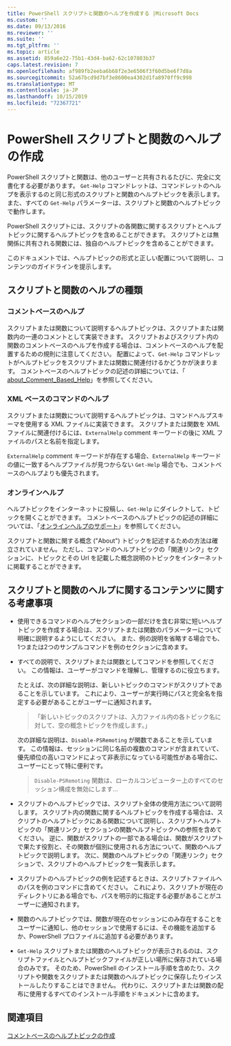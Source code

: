 ```yaml
---
title: PowerShell スクリプトと関数のヘルプを作成する |Microsoft Docs
ms.custom: ''
ms.date: 09/13/2016
ms.reviewer: ''
ms.suite: ''
ms.tgt_pltfrm: ''
ms.topic: article
ms.assetid: 859a6e22-75b1-43d4-ba62-62c107803b37
caps.latest.revision: 7
ms.openlocfilehash: af989fb2eeba6b68f2e3e6506f3f60d5be6f7d8a
ms.sourcegitcommit: 52a67bcd9d7bf3e8600ea4302d1fa8970ff9c998
ms.translationtype: MT
ms.contentlocale: ja-JP
ms.lasthandoff: 10/15/2019
ms.locfileid: "72367721"
---
```

# <a name="writing-help-for-powershell-scripts-and-functions"></a>PowerShell スクリプトと関数のヘルプの作成

PowerShell スクリプトと関数は、他のユーザーと共有されるたびに、完全に文書化する必要があります。
`Get-Help` コマンドレットは、コマンドレットのヘルプを表示するのと同じ形式のスクリプトと関数のヘルプトピックを表示します。また、すべての `Get-Help` パラメーターは、スクリプトと関数のヘルプトピックで動作します。

PowerShell スクリプトには、スクリプトの各関数に関するスクリプトとヘルプトピックに関するヘルプトピックを含めることができます。
スクリプトとは無関係に共有される関数には、独自のヘルプトピックを含めることができます。

このドキュメントでは、ヘルプトピックの形式と正しい配置について説明し、コンテンツのガイドラインを提示します。

## <a name="types-of-script-and-function-help"></a>スクリプトと関数のヘルプの種類

### <a name="comment-based-help"></a>コメントベースのヘルプ
スクリプトまたは関数について説明するヘルプトピックは、スクリプトまたは関数内の一連のコメントとして実装できます。
スクリプトおよびスクリプト内の関数のコメントベースのヘルプを作成する場合は、コメントベースのヘルプを配置するための規則に注意してください。
配置によって、`Get-Help` コマンドレットがヘルプトピックをスクリプトまたは関数に関連付けるかどうかが決まります。
コメントベースのヘルプトピックの記述の詳細については、「 [about_Comment_Based_Help](/powershell/module/microsoft.powershell.core/about/about_comment_based_help)」を参照してください。

### <a name="xml-based-command-help"></a>XML ベースのコマンドのヘルプ
スクリプトまたは関数について説明するヘルプトピックは、コマンドヘルプスキーマを使用する XML ファイルに実装できます。
スクリプトまたは関数を XML ファイルに関連付けるには、`ExternalHelp` comment キーワードの後に XML ファイルのパスと名前を指定します。

`ExternalHelp` comment キーワードが存在する場合、`ExternalHelp` キーワードの値に一致するヘルプファイルが見つからない `Get-Help` 場合でも、コメントベースのヘルプよりも優先されます。

### <a name="online-help"></a>オンラインヘルプ
ヘルプトピックをインターネットに投稿し、`Get-Help` にダイレクトして、トピックを開くことができます。
コメントベースのヘルプトピックの記述の詳細については、「[オンラインヘルプのサポート](../module/supporting-online-help.md)」を参照してください。

スクリプトと関数に関する概念 ("About") トピックを記述するための方法は確立されていません。
ただし、コマンドのヘルプトピックの「関連リンク」セクションに、トピックとその Url を記載した概念説明のトピックをインターネットに掲載することができます。

## <a name="content-considerations-for-script-and-function-help"></a>スクリプトと関数のヘルプに関するコンテンツに関する考慮事項

- 使用できるコマンドのヘルプセクションの一部だけを含む非常に短いヘルプトピックを作成する場合は、スクリプトまたは関数のパラメーターについて明確に説明するようにしてください。 また、例の説明を省略する場合でも、1つまたは2つのサンプルコマンドを例のセクションに含めます。

- すべての説明で、スクリプトまたは関数としてコマンドを参照してください。 この情報は、ユーザーがコマンドを理解し、管理するのに役立ちます。

  たとえば、次の詳細な説明は、新しいトピックのコマンドがスクリプトであることを示しています。 これにより、ユーザーが実行時にパスと完全名を指定する必要があることがユーザーに通知されます。

  > 「新しいトピックのスクリプトは、入力ファイル内の各トピック名に対して、空の概念トピックを作成します。」

  次の詳細な説明は、`Disable-PSRemoting` が関数であることを示しています。 この情報は、セッションに同じ名前の複数のコマンドが含まれていて、優先順位の高いコマンドによって非表示になっている可能性がある場合に、ユーザーにとって特に便利です。

  > `Disable-PSRemoting` 関数は、ローカルコンピューター上のすべてのセッション構成を無効にします...

- スクリプトのヘルプトピックでは、スクリプト全体の使用方法について説明します。 スクリプト内の関数に関するヘルプトピックを作成する場合は、スクリプトのヘルプトピックにある関数について説明し、スクリプトヘルプトピックの「関連リンク」セクションの関数ヘルプトピックへの参照を含めてください。 逆に、関数がスクリプトの一部である場合は、関数がスクリプトで果たす役割と、その関数が個別に使用される方法について、関数のヘルプトピックで説明します。 次に、関数のヘルプトピックの「関連リンク」セクションで、スクリプトのヘルプトピックを一覧表示します。

- スクリプトのヘルプトピックの例を記述するときは、スクリプトファイルへのパスを例のコマンドに含めてください。 これにより、スクリプトが現在のディレクトリにある場合でも、パスを明示的に指定する必要があることがユーザーに通知されます。

- 関数のヘルプトピックでは、関数が現在のセッションにのみ存在することをユーザーに通知し、他のセッションで使用するには、その機能を追加するか、PowerShell プロファイルに追加する必要があります。

- `Get-Help` スクリプトまたは関数のヘルプトピックが表示されるのは、スクリプトファイルとヘルプトピックファイルが正しい場所に保存されている場合のみです。 そのため、PowerShell のインストール手順を含めたり、スクリプトや関数をスクリプトまたは関数のヘルプトピックに保存したりインストールしたりすることはできません。 代わりに、スクリプトまたは関数の配布に使用するすべてのインストール手順をドキュメントに含めます。

## <a name="see-also"></a>関連項目

[コメントベースのヘルプトピックの作成](./writing-comment-based-help-topics.md)
